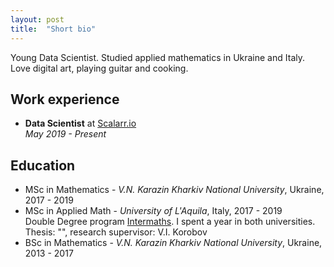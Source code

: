 ```yaml
---
layout: post
title:  "Short bio"
---
```

Young Data Scientist. Studied applied mathematics in Ukraine and Italy. Love digital art, playing guitar and cooking.

## Work experience
 * **Data Scientist** at [Scalarr.io]()   
 *May 2019 - Present*
 

## Education
 * MSc in Mathematics - *V.N. Karazin Kharkiv National University*, Ukraine, 2017 - 2019
 * MSc in Applied Math - *University of L'Aquila*, Italy, 2017 - 2019   
 Double Degree program [Intermaths](as1). I spent a year in both universities.   
 Thesis: "", research supervisor: V.I. Korobov
 * BSc in Mathematics - *V.N. Karazin Kharkiv National University*, Ukraine, 2013 - 2017

